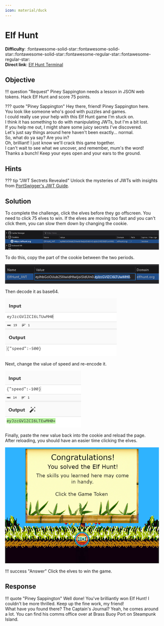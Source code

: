 ```yaml
---
icon: material/duck
---
```


# Elf Hunt

**Difficulty**: :fontawesome-solid-star::fontawesome-solid-star::fontawesome-solid-star::fontawesome-regular-star::fontawesome-regular-star:<br/>
**Direct link**: [Elf Hunt Terminal](https://elfhunt.org/?&challenge=elfhunt&id=494a7135-624b-4ee1-823a-b523edb9e92e)

## Objective

!!! question "Request"
    Piney Sappington needs a lesson in JSON web tokens. Hack Elf Hunt and score 75 points.

??? quote "Piney Sappington"
    Hey there, friend! Piney Sappington here.<br>
    You look like someone who's good with puzzles and games.<br>
    I could really use your help with this Elf Hunt game I'm stuck on.<br>
    I think it has something to do with manipulating JWTs, but I'm a bit lost.<br>
    If you help me out, I might share some juicy secrets I've discovered.<br>
    Let's just say things around here haven't been exactly... normal.<br>
    So, what do ya say? Are you in?<br>
    Oh, brilliant! I just know we'll crack this game together.<br>
    I can't wait to see what we uncover, and remember, mum's the word!<br>
    Thanks a bunch! Keep your eyes open and your ears to the ground.

## Hints

??? tip "JWT Sectrets Revealed"
    Unlock the mysteries of JWTs with insights from [PortSwigger's JWT Guide](https://portswigger.net/web-security/jwt).

## Solution

To complete the challenge, click the elves before they go offscreen. You need to click 75 elves to win. If the elves are moving too fast and you can't click them, you can slow them down by changing the cookie.

![Cookie](../img/objectives/elf_hunt/cookie.png)

To do this, copy the part of the cookie between the two periods.

![Second Part](../img/objectives/elf_hunt/second_part.png)

Then decode it as base64.

![Decode](../img/objectives/elf_hunt/decode.png)

Next, change the value of speed and re-encode it.

![Re-encode](../img/objectives/elf_hunt/re_encode.png)

Finally, paste the new value back into the cookie and reload the page.<br>
After reloading, you should have an easier time clicking the elves.

![Win](../img/objectives/elf_hunt/win.png)

!!! success "Answer"
    Click the elves to win the game.

## Response

!!! quote "Piney Sappington"
    Well done! You've brilliantly won Elf Hunt! I couldn't be more thrilled. Keep up the fine work, my friend!<br>
    What have you found there? The Captain's Journal? Yeah, he comes around a lot. You can find his comms office over at Brass Buoy Port on Steampunk Island.
